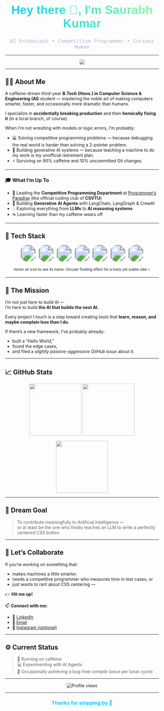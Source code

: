 <!-- =============================== -->
<!-- 🌙 SAURABH KUMAR | GITHUB PROFILE README -->
<!-- =============================== -->

<h1 align="center" style="font-family: 'Poppins', sans-serif; font-size: 2.8em; background: -webkit-linear-gradient(45deg, #00C9FF, #92FE9D); -webkit-background-clip: text; -webkit-text-fill-color: transparent;">
  Hey there 👋, I'm Saurabh Kumar
</h1>

<h3 align="center" style="font-family: 'Fira Code', monospace; color:#a8b2d1; font-weight:400;">
  AI Enthusiast • Competitive Programmer • Curious Human
</h3>

---

<p align="center">
  <img src="https://readme-typing-svg.herokuapp.com?font=Fira+Code&pause=1500&color=00C9FF&center=true&vCenter=true&width=500&lines=Designing+AI+that+learns+to+build+AI.;Breaking+code+to+fix+the+world.;90%25+Caffeine,+10%25+Uncommitted+Git+Changes.">
</p>

---

## 🧑‍💻 About Me  

A caffeine-driven third-year **B.Tech (Hons.) in Computer Science & Engineering (AI)** student — mastering the noble art of making computers smarter, faster, and occasionally more dramatic than humans.

I specialize in **accidentally breaking production** and then **heroically fixing it** (in a local branch, of course).

When I’m not wrestling with models or logic errors, I’m probably:  
- 💻 Solving competitive programming problems — because debugging the real world is harder than solving a 2-pointer problem.  
- 🤖 Building generative AI systems — because teaching a machine to do my work is my unofficial retirement plan.  
- ⚡ Surviving on 90% caffeine and 10% uncommitted Git changes.  

---

### 🎓 What I’m Up To

- 🧩 Leading the **Competitive Programming Department** at [Programmer’s Paradise](#) (the official coding club of **CSVTU**)  
- 🧠 Building **Generative AI Agents** with LangChain, LangGraph & CrewAI  
- 💡 Exploring everything from **LLMs** to **AI reasoning systems**  
- ☕ Learning faster than my caffeine wears off  

---

## 🧰 Tech Stack

<p align="center">
  <!-- Python -->
  <svg width="55" height="55" viewBox="0 0 55 55">
    <title>Python</title>
    <image href="https://skillicons.dev/icons?i=python" width="55" height="55" clip-path="circle(50%)"/>
    <animateTransform attributeType="XML" attributeName="transform" type="translate" values="0 0;0 -5;0 0" dur="2s" repeatCount="indefinite"/>
  </svg>
  <!-- C++ -->
  <svg width="55" height="55" viewBox="0 0 55 55">
    <title>C++</title>
    <image href="https://skillicons.dev/icons?i=cpp" width="55" height="55" clip-path="circle(50%)"/>
    <animateTransform attributeType="XML" attributeName="transform" type="translate" values="0 0;0 -5;0 0" dur="2.5s" repeatCount="indefinite"/>
  </svg>
  <!-- FastAPI -->
  <svg width="55" height="55" viewBox="0 0 55 55">
    <title>FastAPI</title>
    <image href="https://skillicons.dev/icons?i=fastapi" width="55" height="55" clip-path="circle(50%)"/>
    <animateTransform attributeType="XML" attributeName="transform" type="translate" values="0 0;0 -5;0 0" dur="3s" repeatCount="indefinite"/>
  </svg>
  <!-- TensorFlow -->
  <svg width="55" height="55" viewBox="0 0 55 55">
    <title>TensorFlow</title>
    <image href="https://skillicons.dev/icons?i=tensorflow" width="55" height="55" clip-path="circle(50%)"/>
    <animateTransform attributeType="XML" attributeName="transform" type="translate" values="0 0;0 -5;0 0" dur="2.2s" repeatCount="indefinite"/>
  </svg>
  <!-- PyTorch -->
  <svg width="55" height="55" viewBox="0 0 55 55">
    <title>PyTorch</title>
    <image href="https://skillicons.dev/icons?i=pytorch" width="55" height="55" clip-path="circle(50%)"/>
    <animateTransform attributeType="XML" attributeName="transform" type="translate" values="0 0;0 -5;0 0" dur="2.7s" repeatCount="indefinite"/>
  </svg>
  <!-- React -->
  <svg width="55" height="55" viewBox="0 0 55 55">
    <title>React.js</title>
    <image href="https://skillicons.dev/icons?i=react" width="55" height="55" clip-path="circle(50%)"/>
    <animateTransform attributeType="XML" attributeName="transform" type="translate" values="0 0;0 -5;0 0" dur="2.4s" repeatCount="indefinite"/>
  </svg>
  <!-- Next.js -->
  <svg width="55" height="55" viewBox="0 0 55 55">
    <title>Next.js</title>
    <image href="https://skillicons.dev/icons?i=nextjs" width="55" height="55" clip-path="circle(50%)"/>
    <animateTransform attributeType="XML" attributeName="transform" type="translate" values="0 0;0 -5;0 0" dur="3s" repeatCount="indefinite"/>
  </svg>
</p>

<p align="center">
  <sub>Hover an icon to see its name. Circular floating effect for a lively yet subtle vibe ⚡</sub>
</p>


---

## 🚀 The Mission  

I’m not just here to build AI —  
I’m here to build **the AI that builds the next AI.**

Every project I touch is a step toward creating tools that **learn, reason, and maybe complain less than I do.**

If there’s a new framework, I’ve probably already:  
- built a “Hello World,”  
- found the edge cases,  
- and filed a *slightly passive-aggressive GitHub issue* about it.

---

## 📈 GitHub Stats

<p align="center">
  <img src="https://github-readme-stats.vercel.app/api?username=saurabhkumar&show_icons=true&theme=nightowl&hide_border=true" height="170" />
  <img src="https://github-readme-streak-stats.herokuapp.com/?user=saurabhkumar&theme=nightowl&hide_border=true" height="170" />
</p>

<p align="center">
  <img src="https://github-readme-stats.vercel.app/api/top-langs/?username=saurabhkumar&layout=compact&theme=nightowl&hide_border=true" height="170" />
</p>

---

## 💭 Dream Goal  

> To contribute meaningfully to Artificial Intelligence —  
> or at least be the one who finally teaches an LLM to write a perfectly centered CSS button.

---

## 🤝 Let’s Collaborate  

If you’re working on something that:
- makes machines a little smarter,  
- needs a competitive programmer who measures time in test cases, or  
- just wants to rant about CSS centering —  

👉 **Hit me up!**

📫 **Connect with me:**  
- 💼 [LinkedIn](#)  
- 📧 [Email](#)  
- 📸 [Instagram (optional)](#)

---

## ⚙️ Current Status  

> 🧃 Running on caffeine  
> 💻 Experimenting with AI Agents  
> 🧩 Occasionally achieving a bug-free compile (once per lunar cycle)

---

<p align="center">
  <img src="https://komarev.com/ghpvc/?username=saurabhkumar&label=Profile+Views&color=00C9FF&style=flat-square" alt="Profile views"/>
</p>

---

<h3 align="center" style="color:#00C9FF;">Thanks for stopping by 🚀</h3>

<!-- =============================== -->
<!-- END OF README -->
<!-- =============================== -->
